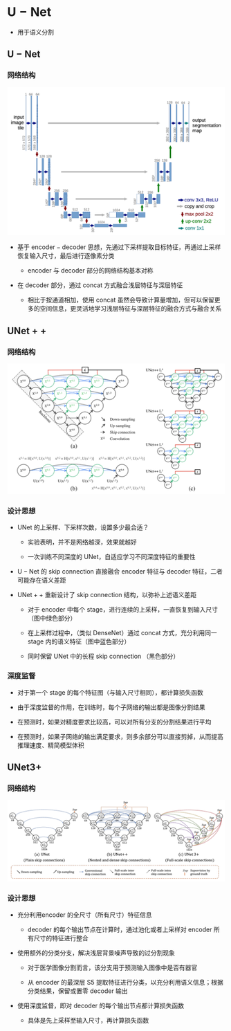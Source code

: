 # $\mathrm{U-Net}$

- 用于语义分割

## $\mathrm{U-Net}$

### 网络结构

<center>
<img src="images/unet.png"/>
</center>

- 基于 $\mathrm{encoder-decoder}$ 思想，先通过下采样提取目标特征，再通过上采样恢复输入尺寸，最后进行逐像素分类

  - $\mathrm{encoder}$ 与 $\mathrm{decoder}$ 部分的网络结构基本对称

- 在 $\mathrm{decoder}$ 部分，通过 $\mathrm{concat}$ 方式融合浅层特征与深层特征

  - 相比于按通道相加，使用 $\mathrm{concat}$ 虽然会导致计算量增加，但可以保留更多的空间信息，更灵活地学习浅层特征与深层特征的融合方式与融合关系

## $\mathrm{UNet++}$

### 网络结构

<center>
<img src="images/unet++.png"/>
</center>

### 设计思想

- $\mathrm{UNet}$ 的上采样、下采样次数，设置多少最合适？

  - 实验表明，并不是网络越深，效果就越好

  - 一次训练不同深度的 $\mathrm{UNet}$，自适应学习不同深度特征的重要性

- $\mathrm{U-Net}$ 的 $\mathrm{skip \ connection}$ 直接融合 $\mathrm{encoder}$ 特征与 $\mathrm{decoder}$ 特征，二者可能存在语义差距

- $\mathrm{UNet++}$ 重新设计了 $\mathrm{skip \ connection}$ 结构，以弥补上述语义差距

  - 对于 $\mathrm{encoder}$ 中每个 $\mathrm{stage}$，进行连续的上采样，一直恢复到输入尺寸（图中绿色部分）

  - 在上采样过程中，（类似 $\mathrm{DenseNet}$）通过 $\mathrm{concat}$ 方式，充分利用同一 $\mathrm{stage}$ 内的语义特征（图中蓝色部分）

  - 同时保留 $\mathrm{UNet}$ 中的长程 $\mathrm{skip \ connection}$ （黑色部分）

### 深度监督

- 对于第一个 $\mathrm{stage}$ 的每个特征图（与输入尺寸相同），都计算损失函数

- 由于深度监督的作用，在训练时，每个子网络的输出都是图像分割结果

- 在预测时，如果对精度要求比较高，可以对所有分支的分割结果进行平均

- 在预测时，如果子网络的输出满足要求，则多余部分可以直接剪掉，从而提高推理速度、精简模型体积

## $\mathrm{UNet3+}$

### 网络结构

<center>
<img src="images/unet3+.png"/>
</center>

### 设计思想

- 充分利用$\mathrm{encoder}$ 的全尺寸（所有尺寸）特征信息

  - $\mathrm{decoder}$ 的每个输出节点在计算时，通过池化或者上采样对 $\mathrm{encoder}$ 所有尺寸的特征进行整合

- 使用额外的分类分支，解决浅层背景噪声导致的过分割现象

  - 对于医学图像分割而言，该分支用于预测输入图像中是否有器官

  - 从 $\mathrm{encoder}$ 的最深层 $\mathrm{S5}$ 提取特征进行分类，以充分利用语义信息；根据分类结果，保留或置零 $\mathrm{decoder}$ 输出

- 使用深度监督，即对 $\mathrm{decoder}$ 的每个输出节点都计算损失函数

  - 具体是先上采样至输入尺寸，再计算损失函数